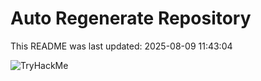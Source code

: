 # Auto Regenerate Repository

This README was last updated: 2025-08-09 11:43:04

 ![TryHackMe](https://tryhackme.com/badge/533634)